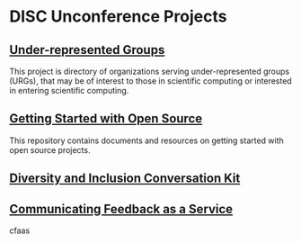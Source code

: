 # DISC Unconference Projects

## [Under-represented Groups](https://github.com/numfocus/urg-orgs)
This project is directory of organizations serving under-represented groups (URGs), that may be of interest to those in scientific computing or interested in entering scientific computing.

## [Getting Started with Open Source](https://github.com/numfocus/getting-started-with-open-source)
This repository contains documents and resources on getting started with open source projects.

## [Diversity and Inclusion Conversation Kit](https://github.com/numfocus/diversity-and-inclusion-conversation-kit)

## [Communicating Feedback as a Service](https://github.com/numfocus/cfaas)
cfaas  
